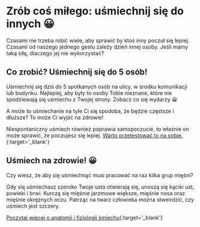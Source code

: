# Zrób coś miłego: uśmiechnij się do innych 😀

Czasami nie trzeba robić wiele, aby sprawić by ktoś inny poczuł się lepiej. Czasami od naszego jednego gestu zależy dzień innej osoby. Jeśli mamy taką siłę,  dlaczego jej nie wykorzystać?

## Co zrobić? Uśmiechnij się do 5 osób!

Uśmiechnij się dziś do 5 spotkanych  osób na ulicy, w środku komunikacji lub budynku. Najlepiej, aby były to osoby Tobie nieznane, które nie spodziewają się uśmiechu z Twojej strony. Zobacz co się wydarzy 😀

A może to uśmiechanie na tyle Ci się spodoba, że będzie częstsze i dłuższe? To może Ci wyjść na zdrowie!

Niespontaniczny uśmiech również poprawia samopoczucie, to właśnie on może sprawić, że poczujesz się lepiej. [Warto przetestować to na sobie.](https://pl.sainte-anastasie.org/articles/psicologa/la-teora-del-feedback-facial-gestos-que-crean-emociones.html){:target='_blank'}

## Uśmiech na zdrowie! 😀

Czy wiesz, że aby się uśmiechnąć musi pracować na raz kilka grup mięśni?

Gdy się uśmiechasz szeroko Twoje  usta otwierają się, unoszą się kąciki ust, powieki i brwi. Kurczą się mięśnie jarzmowe większe, mięśnie nosa oraz mięśnie okrężnych oczu. Patrząc na twarz człowieka można stweirdzić, czy uśmiech jest szczery.

[Poczytaj więcej o anatomii i fizjologii śmiechu](https://mlynwiedzy.org.pl/anatomia-usmiechu/){:target='_blank'}